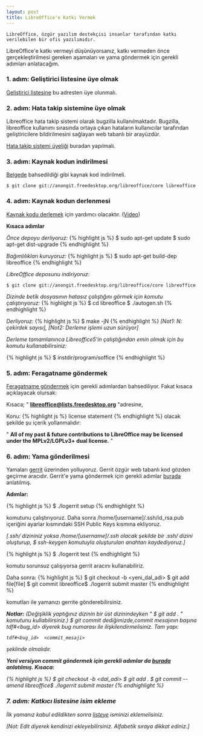 ```yaml
---
layout: post
title: LibreOffice'e Katkı Vermek
---
```

	LibreOffice, özgür yazılım destekçisi insanlar tarafından katkı
	verilebilen bir ofis yazılımıdır. 

LibreOffice'e katkı vermeyi düşünüyorsanız, katkı vermeden önce gerçekleştirilmesi gereken aşamaları ve yama göndermek için gerekli adımları anlatacağım.

### 1. adım: Geliştirici listesine üye olmak
	
[Geliştirici listesine](http://lists.freedesktop.org/mailman/listinfo/libreoffice) bu adresten üye olunmalı.

### 2. adım: Hata takip sistemine üye olmak

Libreoffice hata takip sistemi olarak bugzilla kullanılmaktadır. Bugzilla, libreoffice kullanımı sırasında ortaya çıkan hataların kullanıcılar tarafından geliştiricilere bildirilmesini sağlayan web tabanlı bir arayüzdür.

[Hata takip sistemi üyeliği](https://bugs.documentfoundation.org/) buradan yapılmalı.

### 3. adım: Kaynak kodun indirilmesi

[Belgede](https://bugs.documentfoundation.org/) bahsedildiği gibi kaynak kod indirilmeli.


	$ git clone git://anongit.freedesktop.org/libreoffice/core libreoffice


### 4. adım: Kaynak kodun derlenmesi

[Kaynak kodu derlemek](https://wiki.documentfoundation.org/Development/BuildingOnLinux) için yardımcı olacaktır. ([Video](https://www.youtube.com/watch?v=2gIqOOajdYQ&hd=1))

<b>Kısaca adımlar</b>

<i>Önce depoyu derliyoruz: </i>
{% highlight js %}
 $ sudo apt-get update
 $ sudo apt-get dist-upgrade
{% endhighlight %}

<i>Bağımlılıkları kuruyoruz:</i>
{% highlight js %}
 $ sudo apt-get build-dep libreoffice
{% endhighlight %}

<i>LibreOffice deposunu indiriyoruz:</i>
	
 	$ git clone git://anongit.freedesktop.org/libreoffice/core libreoffice
	

<i>Dizinde betik dosyasının hatasız çalıştığını görmek için komutu çalıştırıyoruz:</i>
{% highlight js %}
 $ cd libreoffice
 $ ./autogen.sh
{% endhighlight %}

<i>Derliyoruz:</i>
{% highlight js %}
 $ make -jN 
{% endhighlight %}
<i>[Not1: N: çekirdek sayısı], [Not2: Derleme işlemi uzun sürüyor]</i>

<i>Derleme tamamlanınca Libreoffice5'in çalıştığından emin olmak için bu komutu kullanabilirsiniz:</i>

{% highlight js %}
 $ instdir/program/soffice 
{% endhighlight %}

### 5. adım: Feragatname göndermek

[Feragatname göndermek](https://wiki.documentfoundation.org/index.php?title=Development/Developers&oldid=117013) için gerekli adımlardan bahsediliyor. Fakat kısaca açıklayacak olursak:

Kısaca; " <b>libreoffice@lists.freedesktop.org</b> "adresine,

Konu:
{% highlight js %}
 <your name> license statement
{% endhighlight %}
olacak şekilde şu içerik yollanmalıdır:

"
 <b>All of my past & future contributions to LibreOffice may be licensed under the MPLv2/LGPLv3+ dual license.</b>
" 


###  6. adım: Yama gönderilmesi

Yamaları  [gerrit](https://gerrit.libreoffice.org/#/q/status:open) üzerinden yolluyoruz. Gerrit özgür web tabanlı kod gözden geçirme aracıdır. Gerrit'e yama göndermek için gerekli adımlar [burada](https://wiki.documentfoundation.org/Development/gerrit) anlatılmış.

<b>Adımlar:</b>

{% highlight js %}
 $ ./logerrit setup 
{% endhighlight %}

komutunu çalıştırıyoruz. Daha sonra /home/[username]/.ssh/id_rsa.pub içeriğini ayarlar kısmındaki SSH Public Keys kısmına ekliyoruz.

<i>[.ssh/ dizininiz yoksa /home/[username]/.ssh olacak şekilde bir .ssh/ dizini oluşturup,      $ ssh-keygen komutuyla oluşturulan anahtarı kaydediyoruz.]</i>

{% highlight js %}
 $ ./logerrit test 
{% endhighlight %}

komutu sorunsuz çalışıyorsa gerrit aracını kullanabiliriz.

Daha sonra:
{% highlight js %}
 $ git checkout -b <yeni_dal_adi>
 $ git add file[file]
 $ git commit 
 libreoffice$ ./logerrit submit master 
{% endhighlight %}

komutları ile yamanızı gerrite gönderebilirsiniz.

<i><b>Notlar:</b></i>
<i>(Değişiklik yaptığınız dizinin bir üst dizinindeyken " $ git add . " komutunu kullabilirsiniz.)</i>
<i>$ git commit dediğimizde,commit mesajının başına tdf#<bug_id> diyerek bug numarası ile ilişkilendirmelisiniz. Tam yapı:

	tdf#<bug_id>  <commit_mesaji>

<i>şeklinde olmalıdır.</i>

<b>Yeni versiyon commit göndermek için gerekli adımlar da [burada](https://wiki.documentfoundation.org/Development/gerrit/SubmitPatch) anlatılmış. Kısaca:</b>

{% highlight js %}
 $ git checkout -b <dal_adi>
 $ git add .
 $ git commit --amend
 libreoffice$ ./logerrit submit master 
{% endhighlight %}


### 7. adım: Katkıcı listesine isim ekleme

İlk yamanız kabul edildikten sonra [listeye](https://wiki.documentfoundation.org/index.php?title=Development/Developers) isminizi eklemelisiniz.

<i>[Not: Edit diyerek kendinizi ekleyebilirsiniz. Alfabetik sıraya dikkat ediniz.]</i>











